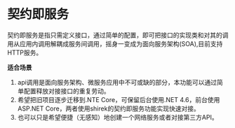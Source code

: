 # 契约即服务

契约即服务是指只需定义接口，通过简单的配置，即可把接口的实现类和对其的调用从应用内调用解耦成服务间调用，摇身一变成为面向服务架构(SOA),目前支持HTTP服务。

**适合场景**

1. api调用是面向服务架构、微服务应用中不可或缺的部分，本功能可以通过简单配置释放对接接口的重复劳动。
2. 希望把旧项目逐步迁移到.NTE Core，可保留后台使用.NET 4.6，前台使用ASP.NET Core，两者使用shirek的契约即服务功能实现快速对接。
3. 也可以只是希望便捷（无感知）地创建一个网络服务或者对接第三方API。